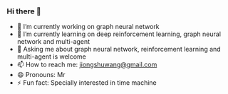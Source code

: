 ### Hi there 👋
- 🔭 I’m currently working on graph neural network
- 🌱 I’m currently learning on deep reinforcement learning, graph neural network and multi-agent
- 💬 Asking me about graph neural network, reinforcement learning and multi-agent is welcome
- 📫 How to reach me: jiongshuwang@gmail.com
- 😄 Pronouns: Mr
- ⚡ Fun fact: Specially interested in time machine
<!--
**JiongshuWang/jiongshuwang** is a ✨ _special_ ✨ repository because its `README.md` (this file) appears on your GitHub profile.

Here are some ideas to get you started:

- 🔭 I’m currently working on ...
- 🌱 I’m currently learning ...
- 👯 I’m looking to collaborate on ...
- 🤔 I’m looking for help with ...
- 💬 Ask me about ...
- 📫 How to reach me: ...
- 😄 Pronouns: ...
- ⚡ Fun fact: ...
-->
